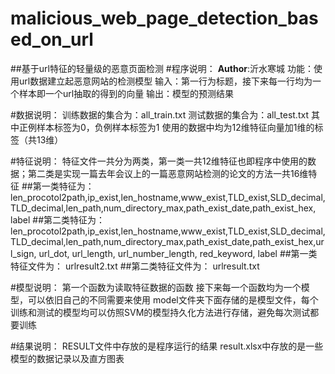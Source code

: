 # malicious_web_page_detection_based_on_url
##基于url特征的轻量级的恶意页面检测
#程序说明：
__Author__:沂水寒城
功能：使用url数据建立起恶意网站的检测模型
输入：第一行为标题，接下来每一行均为一个样本即一个url抽取的得到的向量
输出：模型的预测结果


#数据说明：
训练数据的集合为：all_train.txt
测试数据的集合为：all_test.txt
其中正例样本标签为0，负例样本标签为1
使用的数据中均为12维特征向量加1维的标签（共13维）


#特征说明：
特征文件一共分为两类，第一类一共12维特征也即程序中使用的数据；第二类是实现一篇去年会议上的一篇恶意网站检测的论文的方法一共16维特征
##第一类特征为：
len_procotol2path,ip_exist,len_hostname,www_exist,TLD_exist,SLD_decimal,TLD_decimal,len_path,num_directory_max,path_exist_date,path_exist_hex, label
##第二类特征为：
len_procotol2path,ip_exist,len_hostname,www_exist,TLD_exist,SLD_decimal,TLD_decimal,len_path,num_directory_max,path_exist_date,path_exist_hex,url_sign, url_dot, url_length, url_number_length, red_keyword, label
##第一类特征文件为：
urlresult2.txt
##第二类特征文件为：
urlresult.txt


#模型说明：
第一个函数为读取特征数据的函数
接下来每一个函数均为一个模型，可以依旧自己的不同需要来使用
model文件夹下面存储的是模型文件，每个训练和测试的模型均可以仿照SVM的模型持久化方法进行存储，避免每次测试都要训练


#结果说明：
RESULT文件中存放的是程序运行的结果
result.xlsx中存放的是一些模型的数据记录以及直方图表
